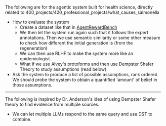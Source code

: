 The following are for the agentic system built for health science, directly related to 400_projects/420_professional_projects/what_causes_salmonella
- How to evaluate the system
	- Create a dataset like that in [AgentRewardBench](https://arxiv.org/pdf/2504.08942)
	- We then let the system run again such that it follows the expert annotations. Then we use semantic similarity or some other measure to check how different the initial generation is (from the regeneration)
	- We can then use RLHF to make the system more like an epidemiologist.
	- What if we use Alvey's protoforms and then use Dempster Shafer Theory to study assumptions (read below)
- Ask the system to produce a list of possible assumptions, rank ordered. We should probe the system to obtain a quantified 'amount' of belief in those assumptions.
---
The following is inspired by Dr. Anderson's idea of using Dempster Shafer theory to find evidence from multiple sources.
- We can let multiple LLMs respond to the same query and use DST to combine.